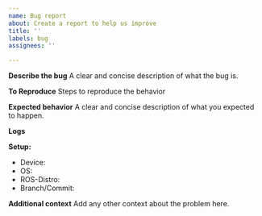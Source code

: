 ```yaml
---
name: Bug report
about: Create a report to help us improve
title: ''
labels: bug
assignees: ''

---
```


**Describe the bug**
A clear and concise description of what the bug is.

**To Reproduce**
Steps to reproduce the behavior

**Expected behavior**
A clear and concise description of what you expected to happen.

**Logs**

**Setup:**
 - Device: 
 - OS: 
 - ROS-Distro: 
 - Branch/Commit:

**Additional context**
Add any other context about the problem here.
